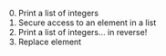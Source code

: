 0. Print a list of integers
1. Secure access to an element in a list
3. Print a list of integers... in reverse!
2. Replace element
